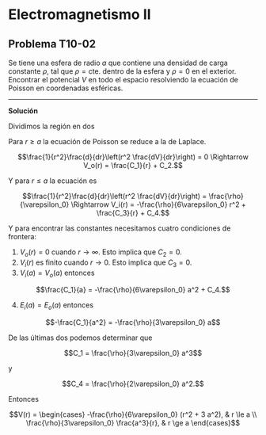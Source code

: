 # Electromagnetismo II
## Problema T10-02

Se tiene una esfera de radio $`a`$ que contiene una densidad de carga constante
$`\rho`$, tal que $`\rho = \text{cte.}`$ dentro de la esfera y $`\rho = 0`$ en
el exterior. Encontrar el potencial $`V`$ en todo el espacio resolviendo la
ecuación de Poisson en coordenadas esféricas.

---

**Solución**

Dividimos la región en dos

Para $`r \geq a`$ la ecuación de Poisson se reduce a la de Laplace.

```math
\frac{1}{r^2}\frac{d}{dr}\left(r^2 \frac{dV}{dr}\right)
=
0
\Rightarrow
V_o(r) = \frac{C_1}{r} + C_2.
```

Y para $`r \leq a`$ la ecuación es

```math
\frac{1}{r^2}\frac{d}{dr}\left(r^2 \frac{dV}{dr}\right)
=
\frac{\rho}{\varepsilon_0}
\Rightarrow
V_i(r) = -\frac{\rho}{6\varepsilon_0} r^2 + \frac{C_3}{r} + C_4.
```

Y para encontrar las constantes necesitamos cuatro condiciones de frontera:

1. $`V_o(r) = 0`$ cuando $`r\rightarrow\infty`$. Esto implica que $`C_2 = 0`$.
2. $`V_i(r)`$ es finito cuando $`r\rightarrow 0`$. Esto implica que
$`C_3 = 0`$.
3. $`V_i(a) = V_o(a)`$ entonces

```math
\frac{C_1}{a} = -\frac{\rho}{6\varepsilon_0} a^2 +  C_4.
```

4. $`E_i(a) = E_o(a)`$ entonces

```math
-\frac{C_1}{a^2} = -\frac{\rho}{3\varepsilon_0} a
```

De las últimas dos podemos determinar que

```math
C_1 = \frac{\rho}{3\varepsilon_0} a^3
```

y

```math
C_4 = \frac{\rho}{2\varepsilon_0} a^2.
```

Entonces

```math
V(r)
=
\begin{cases}
-\frac{\rho}{6\varepsilon_0} (r^2 + 3 a^2), & r \le a \\
\frac{\rho}{3\varepsilon_0} \frac{a^3}{r}, & r \ge a
\end{cases}
```
